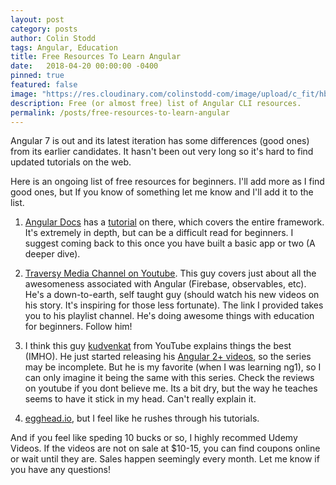 ```yaml
---
layout: post
category: posts
author: Colin Stodd
tags: Angular, Education
title: Free Resources To Learn Angular
date:   2018-04-20 00:00:00 -0400
pinned: true
featured: false
image: "https://res.cloudinary.com/colinstodd-com/image/upload/c_fit/hbjxq0s9jqhjgb2af7tc.png"
description: Free (or almost free) list of Angular CLI resources.
permalink: /posts/free-resources-to-learn-angular
---
```


Angular 7 is out and its latest iteration has some differences (good ones) from its earlier candidates. It hasn't been out very long so it's hard to find updated tutorials on the web.

Here is an ongoing list of free resources for beginners. I'll add more as I find good ones, but If you know of something let me know and I'll add it to the list.

1. <a href="https://angular.io/docs/ts/latest/" target="_blank">Angular Docs</a> has a <a href="https://angular.io/docs/ts/latest/tutorial/" target="_blank">tutorial</a> on there, which covers the entire framework. It's extremely in depth, but can be a difficult read for beginners. I suggest coming back to this once you have built a basic app or two (A deeper dive).

2. <a href="https://www.youtube.com/user/TechGuyWeb/playlists" target="_blank">Traversy Media Channel on Youtube</a>. This guy covers just about all the awesomeness associated with Angular (Firebase, observables, etc). He's a down-to-earth, self taught guy (should watch his new videos on his story. It's inspiring for those less fortunate). The link I provided takes you to his playlist channel. He's doing awesome things with education for beginners. Follow him!

3. I think this guy <a href="https://www.youtube.com/channel/UCCTVrRB5KpIiK6V2GGVsR1Q" target="_blank">kudvenkat</a> from YouTube explains things the best (IMHO). He just started releasing his <a href="https://www.youtube.com/watch?v=WWQZCDegWHg&feature=em-subs_digest" target="_blank">Angular 2+ videos</a>, so the series may be incomplete. But he is my favorite (when I was learning ng1), so I can only imagine it being the same with this series. Check the reviews on youtube if you dont believe me. Its a bit dry, but the way he teaches seems to have it stick in my head. Can't really explain it.

4. <a href="http://egghead.io/" target="_blank">egghead.io</a>, but I feel like he rushes through his tutorials.

And if you feel like speding 10 bucks or so, I highly recommed Udemy Videos. If the videos are not on sale at $10-15, you can find coupons online or wait until they are. Sales happen seemingly every month. Let me know if you have any questions!